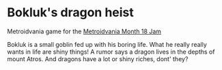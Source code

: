 # Bokluk's dragon heist

Metroidvania game for the [Metroidvania Month 18 Jam](https://itch.io/jam/metroidvania-month-18)

Bokluk is a small goblin fed up with his boring life. What he really really wants in life are shiny things! A rumor says a dragon lives in the depths of mount Atros. And dragons have a lot or shiny riches, dont' they?
